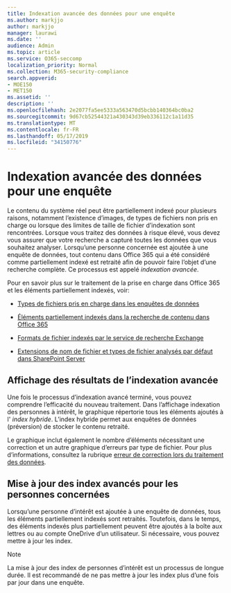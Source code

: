 ```yaml
---
title: Indexation avancée des données pour une enquête
ms.author: markjjo
author: markjjo
manager: laurawi
ms.date: ''
audience: Admin
ms.topic: article
ms.service: O365-seccomp
localization_priority: Normal
ms.collection: M365-security-compliance
search.appverid:
- MOE150
- MET150
ms.assetid: ''
description: ''
ms.openlocfilehash: 2e2077fa5ee5333a563470d5bcbb140364bc0ba2
ms.sourcegitcommit: 9d67cb52544321a430343d39eb336112c1a11d35
ms.translationtype: MT
ms.contentlocale: fr-FR
ms.lasthandoff: 05/17/2019
ms.locfileid: "34150776"
---
```

# <a name="advanced-indexing-of-data-for-an-investigation"></a>Indexation avancée des données pour une enquête

Le contenu du système réel peut être partiellement indexé pour plusieurs raisons, notamment l’existence d’images, de types de fichiers non pris en charge ou lorsque des limites de taille de fichier d’indexation sont rencontrées. Lorsque vous traitez des données à risque élevé, vous devez vous assurer que votre recherche a capturé toutes les données que vous souhaitez analyser. Lorsqu’une personne concernée est ajoutée à une enquête de données, tout contenu dans Office 365 qui a été considéré comme partiellement indexé est retraité afin de pouvoir faire l’objet d’une recherche complète. Ce processus est appelé *indexation avancée*. 

Pour en savoir plus sur le traitement de la prise en charge dans Office 365 et les éléments partiellement indexés, voir:

- [Types de fichiers pris en charge dans les enquêtes de données](supported-filetypes-datainvestigations.md)

- [Éléments partiellement indexés dans la recherche de contenu dans Office 365](https://docs.microsoft.com/en-us/office365/securitycompliance/partially-indexed-items-in-content-search)

- [Formats de fichier indexés par le service de recherche Exchange](https://docs.microsoft.com/en-us/exchange/file-formats-indexed-by-exchange-search-exchange-2013-help)

- [Extensions de nom de fichier et types de fichier analysés par défaut dans SharePoint Server](https://docs.microsoft.com/en-us/SharePoint/technical-reference/default-crawled-file-name-extensions-and-parsed-file-types)

## <a name="viewing-advanced-indexing-results"></a>Affichage des résultats de l’indexation avancée

Une fois le processus d’indexation avancé terminé, vous pouvez comprendre l’efficacité du nouveau traitement.  Dans l’affichage indexation des personnes à intérêt, le graphique répertorie tous les éléments ajoutés à l' *index hybride*.  L’index hybride permet aux enquêtes de données (préversion) de stocker le contenu retraité.

Le graphique inclut également le nombre d’éléments nécessitant une correction et un autre graphique d’erreurs par type de fichier. Pour plus d’informations, consultez la rubrique [erreur de correction lors du traitement des données](error-remediation.md).

## <a name="updating-advanced-indexes-for-people-of-interest"></a>Mise à jour des index avancés pour les personnes concernées

Lorsqu’une personne d’intérêt est ajoutée à une enquête de données, tous les éléments partiellement indexés sont retraités. Toutefois, dans le temps, des éléments indexés plus partiellement peuvent être ajoutés à la boîte aux lettres ou au compte OneDrive d’un utilisateur.  Si nécessaire, vous pouvez mettre à jour les index.

> [!NOTE]
> La mise à jour des index de personnes d’intérêt est un processus de longue durée. Il est recommandé de ne pas mettre à jour les index plus d’une fois par jour dans une enquête.
